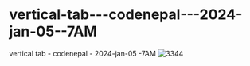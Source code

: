 # vertical-tab---codenepal---2024-jan-05--7AM
vertical tab - codenepal - 2024-jan-05 -7AM
![3344](https://github.com/ravinath93/vertical-tab---codenepal---2024-jan-05--7AM/assets/143611757/5624172d-7e90-45e8-b97d-f400f1409fb5)
